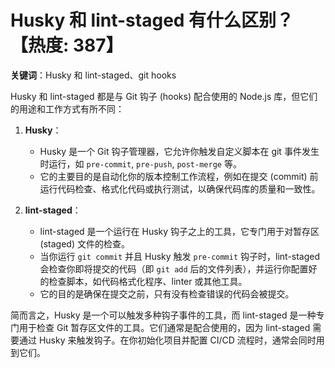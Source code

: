 # Husky 和 lint-staged 有什么区别？【热度: 387】

**关键词**：Husky 和 lint-staged、git hooks

Husky 和 lint-staged 都是与 Git 钩子 (hooks) 配合使用的 Node.js 库，但它们的用途和工作方式有所不同：

1. **Husky**：

   - Husky 是一个 Git 钩子管理器，它允许你触发自定义脚本在 git 事件发生时运行，如 `pre-commit`, `pre-push`, `post-merge` 等。
   - 它的主要目的是自动化你的版本控制工作流程，例如在提交 (commit) 前运行代码检查、格式化代码或执行测试，以确保代码库的质量和一致性。

2. **lint-staged**：
   - lint-staged 是一个运行在 Husky 钩子之上的工具，它专门用于对暂存区 (staged) 文件的检查。
   - 当你运行 `git commit` 并且 Husky 触发 `pre-commit` 钩子时，lint-staged 会检查你即将提交的代码（即 `git add` 后的文件列表），并运行你配置好的检查脚本，如代码格式化程序、linter 或其他工具。
   - 它的目的是确保在提交之前，只有没有检查错误的代码会被提交。

简而言之，Husky 是一个可以触发多种钩子事件的工具，而 lint-staged 是一种专门用于检查 Git 暂存区文件的工具。它们通常是配合使用的，因为 lint-staged 需要通过 Husky 来触发钩子。在你初始化项目并配置 CI/CD 流程时，通常会同时用到它们。
